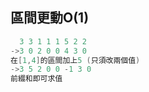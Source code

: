 ## 區間更動O(1)
```cpp
  3 3 1 1 1 5 2 2
->3 0 2 0 0 4 3 0
在[1,4]的區間加上5 (只須改兩個值)
->3 5 2 0 0 -1 3 0
前綴和即可求值
```

